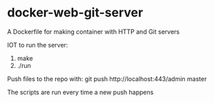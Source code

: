 # docker-web-git-server
A Dockerfile for making container with HTTP and Git servers

IOT to run the server:
1) make
2) ./run

Push files to the repo with: 
git push http://localhost:443/admin master

The scripts are run every time a new push happens
